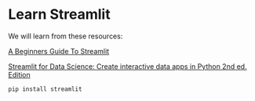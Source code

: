 # Learn Streamlit

We will learn from these resources:

[A Beginners Guide To Streamlit](https://www.geeksforgeeks.org/a-beginners-guide-to-streamlit/)

[Streamlit for Data Science: Create interactive data apps in Python 2nd ed. Edition](https://www.amazon.com/Streamlit-Data-Science-Create-interactive/dp/180324822X/ref=sr_1_1)

    pip install streamlit